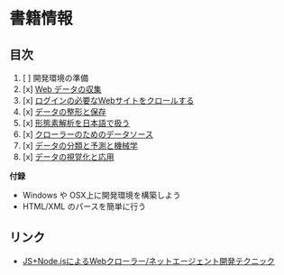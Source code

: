 # 書籍情報

## 目次

1. [ ] 開発環境の準備
2. [x] [Web データの収集](02/)
3. [x] [ログインの必要なWebサイトをクロールする](03/)
4. [x] [データの整形と保存](04/)
5. [x] [形態素解析を日本語で扱う](05/)
6. [x] [クローラーのためのデータソース](06/)
7. [x] [データの分類と予測と機械学](07/)
8. [x] [データの視覚化と応用](08/)

__付録__

- Windows や OSX上に開発環境を構築しよう
- HTML/XML のパースを簡単に行う


リンク
------

- [JS+Node.jsによるWebクローラー/ネットエージェント開発テクニック](http://www.socym.co.jp/book/993)
